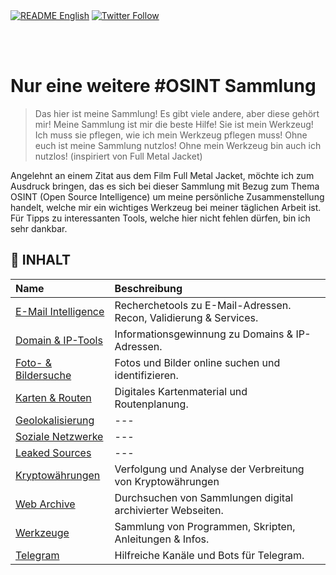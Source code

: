<div align="left">
  <a href="https://github.com/ot2i7ba/OSINT/blob/main/en/README.md"><img alt="README English" src="https://img.shields.io/badge/README-English-lightgrey.svg?style=for-the-badge"></a>
  <a href="https://twitter.com/intent/follow?screen_name=ot2i7ba"><img alt="Twitter Follow" src="https://img.shields.io/twitter/follow/ot2i7ba?logo=twitter&logoColor=white&style=for-the-badge"></a>
</div>

<br/><br/>
# Nur eine weitere #OSINT Sammlung
> Das hier ist meine Sammlung! Es gibt viele andere, aber diese gehört mir! Meine Sammlung ist mir die beste Hilfe! Sie ist mein Werkzeug! Ich muss sie pflegen, wie ich mein Werkzeug pflegen muss! Ohne euch ist meine Sammlung nutzlos! Ohne mein Werkzeug bin auch ich nutzlos! (inspiriert von Full Metal Jacket)

Angelehnt an einem Zitat aus dem Film Full Metal Jacket, möchte ich zum Ausdruck bringen, das es sich bei dieser Sammlung mit Bezug zum Thema OSINT (Open Source Intelligence) um meine persönliche Zusammenstellung handelt, welche mir ein wichtiges Werkzeug bei meiner täglichen Arbeit ist. Für Tipps zu interessanten Tools, welche hier nicht fehlen dürfen, bin ich sehr dankbar.

## :file_folder: INHALT
| Name | Beschreibung |
| :-- | :-- |
| [E-Mail Intelligence](md/emails.md) | Recherchetools zu E-Mail-Adressen. Recon, Validierung & Services. |
| [Domain & IP-Tools](md/domains.md) | Informationsgewinnung zu Domains & IP-Adressen. |
| [Foto- & Bildersuche](md/images.md) | Fotos und Bilder online suchen und identifizieren. |
| [Karten & Routen](md/maps.md) | Digitales Kartenmaterial und Routenplanung. |
| [Geolokalisierung](md/geolocation.md) | --- |
| [Soziale Netzwerke](md/socialnetworks.md) | --- |
| [Leaked Sources](md/leakbreach.md) | --- |
| [Kryptowährungen](md/cryptocurrencies.md) | Verfolgung und Analyse der Verbreitung von Kryptowährungen |
| [Web Archive](md/archive.md) | Durchsuchen von Sammlungen digital archivierter Webseiten. |
| [Werkzeuge](md/tools.md) | Sammlung von Programmen, Skripten, Anleitungen & Infos. |
| [Telegram](md/telegram.md) | Hilfreiche Kanäle und Bots für Telegram. |
